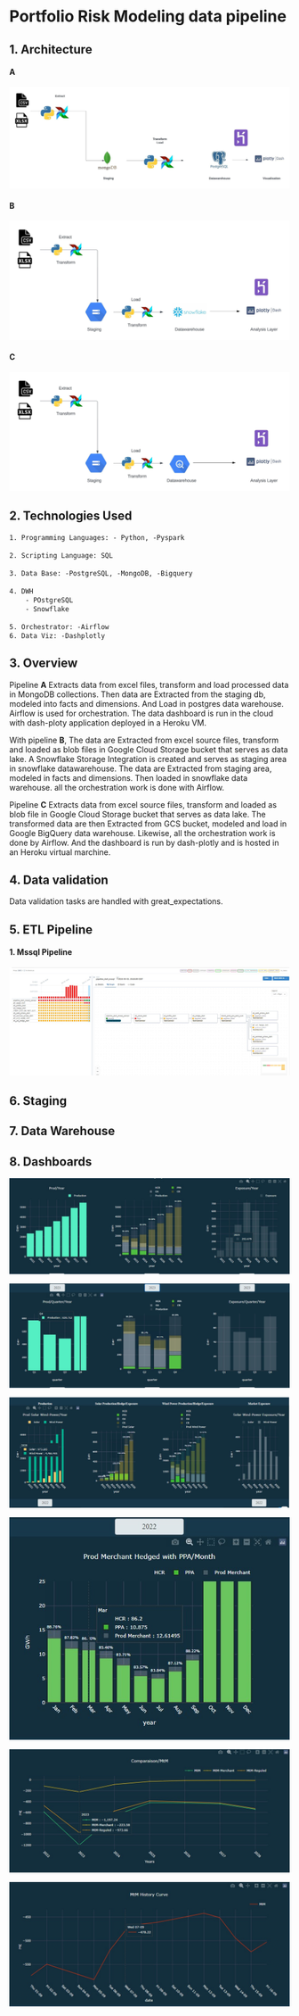 # Portfolio Risk Modeling data pipeline


## 1. Architecture

#### A
![Image]( /etl_mongodb_postgres.jpeg "enr portfolio modeling")

#### B
![Image]( /etl_gcs_snowflake.jpeg "gcs ETL PIPELINE")

#### C
![Image]( /etl_google_bigquery.jpeg "gcs-Snowflake ETL PIPELINE")

## 2. Technologies Used
    1. Programming Languages: - Python, -Pyspark

    2. Scripting Language: SQL

    3. Data Base: -PostgreSQL, -MongoDB, -Bigquery

    4. DWH
        - POstgreSQL
        - Snowflake

    5. Orchestrator: -Airflow
    6. Data Viz: -Dashplotly


## 3. Overview
Pipeline **A** Extracts data from excel files, transform and load processed data in MongoDB collections. Then data are Extracted from the staging db, modeled into facts and dimensions. And Load in postgres data warehouse. Airflow is used for orchestration. The data dashboard is run in the cloud with dash-ploty application deployed in a Heroku VM. 

With pipeline **B**, The data are Extracted from excel source files, transform and loaded as blob files in Google Cloud Storage bucket that serves as data lake. A Snowflake Storage Integration is created and serves as staging area in snowflake datawarehouse. The data are Extracted from staging area, modeled in facts and dimensions. Then loaded in snowflake data warehouse. all the orchestration work is done with Airflow.

Pipeline **C** Extracts data from excel source files, transform and loaded as blob file in Google Cloud Storage bucket that serves as data lake. The transformed data are then Extracted from GCS bucket, modeled and load in Google BigQuery data warehouse. Likewise, all the orchestration work is done by Airflow. And the dashboard is run by dash-plotly and is hosted in an Heroku virtual marchine.

## 4. Data validation
Data validation tasks are handled with great_expectations.

## 5. ETL Pipeline
#### 1. Mssql Pipeline 
![Image]( /pipeline_dwh.jpg "mssql pipeline")

## 6. Staging

## 7. Data Warehouse

## 8. Dashboards
![Image]( /prod.jpg "prod dashboard")

![Image]( /prod-q.jpg "quarterly prod dashboard")

![Image]( /hedge.jpg "hedge dashboard")

![Image]( /merchant.jpg "merchant dashboard")

![Image]( /mtm.jpg "mtm dashboard")

![Image]( /mtm-h.jpg "hystorical mtm dashboard")